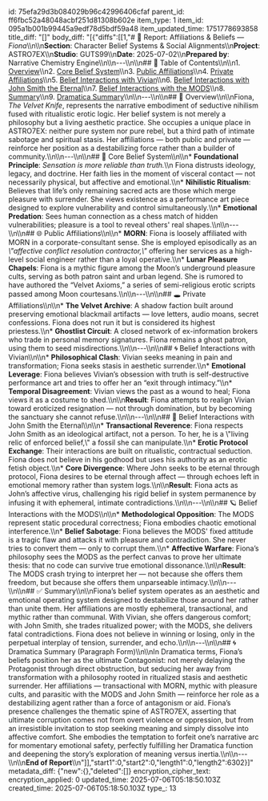 id: 75efa29d3b084029b96c42996406cfaf
parent_id: ff6fbc52a48048acbf251d81308b602e
item_type: 1
item_id: 095a1b001b99445a9edf78d5bdf59a48
item_updated_time: 1751778693858
title_diff: "[]"
body_diff: "[{\"diffs\":[[1,\"# 📘 Report: Affiliations & Beliefs — *Fiona*\\\n\\\n**Section**: Character Belief Systems & Social Alignments\\\n**Project**: ASTRO7EX\\\n**Studio**: GUTS99\\\n**Date**: 2025-07-02\\\n**Prepared by**: Narrative Chemistry Engine\\\n\\\n---\\\n\\\n## 📓 Table of Contents\\\n\\\n1. [Overview](#overview)\\\n2. [Core Belief System](#core-belief-system)\\\n3. [Public Affiliations](#public-affiliations)\\\n4. [Private Affiliations](#private-affiliations)\\\n5. [Belief Interactions with Vivian](#belief-interactions-with-vivian)\\\n6. [Belief Interactions with John Smith the Eternal](#belief-interactions-with-john-smith-the-eternal)\\\n7. [Belief Interactions with the MODS](#belief-interactions-with-the-mods)\\\n8. [Summary](#summary)\\\n9. [Dramatica Summary](#dramatica-summary)\\\n\\\n---\\\n\\\n## 🧠 Overview\\\n\\\nFiona, *The Velvet Knife*, represents the narrative embodiment of seductive nihilism fused with ritualistic erotic logic. Her belief system is not merely a philosophy but a living aesthetic practice. She occupies a unique place in ASTRO7EX: neither pure system nor pure rebel, but a third path of intimate sabotage and spiritual stasis. Her affiliations — both public and private — reinforce her position as a destabilizing force rather than a builder of community.\\\n\\\n---\\\n\\\n## 🔮 Core Belief System\\\n\\\n* **Foundational Principle**: *Sensation is more reliable than truth.*\\\n  Fiona distrusts ideology, legacy, and doctrine. Her faith lies in the moment of visceral contact — not necessarily physical, but affective and emotional.\\\n* **Nihilistic Ritualism**: Believes that life’s only remaining sacred acts are those which merge pleasure with surrender. She views existence as a performance art piece designed to explore vulnerability and control simultaneously.\\\n* **Emotional Predation**: Sees human connection as a chess match of hidden vulnerabilities; pleasure is a tool to reveal others' real shapes.\\\n\\\n---\\\n\\\n## 🌐 Public Affiliations\\\n\\\n* **MORN**: Fiona is loosely affiliated with MORN in a corporate-consultant sense. She is employed episodically as an *\\\"affective conflict resolution contractor,\\\"* offering her services as a high-level social engineer rather than a loyal operative.\\\n* **Lunar Pleasure Chapels**: Fiona is a mythic figure among the Moon’s underground pleasure cults, serving as both patron saint and urban legend. She is rumored to have authored the “Velvet Axioms,” a series of semi-religious erotic scripts passed among Moon courtesans.\\\n\\\n---\\\n\\\n## 🕳️ Private Affiliations\\\n\\\n* **The Velvet Archive**: A shadow faction built around preserving emotional blackmail artifacts — love letters, audio moans, secret confessions. Fiona does not run it but is considered its highest priestess.\\\n* **Ghostlist Circuit**: A closed network of ex-information brokers who trade in personal memory signatures. Fiona remains a ghost patron, using them to seed misdirections.\\\n\\\n---\\\n\\\n## 🌀 Belief Interactions with Vivian\\\n\\\n* **Philosophical Clash**: Vivian seeks meaning in pain and transformation; Fiona seeks stasis in aesthetic surrender.\\\n* **Emotional Leverage**: Fiona believes Vivian’s obsession with truth is self-destructive performance art and tries to offer her an “exit through intimacy.”\\\n* **Temporal Disagreement**: Vivian views the past as a wound to heal; Fiona views it as a costume to shed.\\\n\\\n**Result**: Fiona attempts to realign Vivian toward eroticized resignation — not through domination, but by becoming the sanctuary she cannot refuse.\\\n\\\n---\\\n\\\n## 🔱 Belief Interactions with John Smith the Eternal\\\n\\\n* **Transactional Reverence**: Fiona respects John Smith as an ideological artifact, not a person. To her, he is a \\\"living relic of enforced belief,\\\" a fossil she can manipulate.\\\n* **Erotic Protocol Exchange**: Their interactions are built on ritualistic, contractual seduction. Fiona does not believe in his godhood but uses his authority as an erotic fetish object.\\\n* **Core Divergence**: Where John seeks to be eternal through protocol, Fiona desires to be eternal through affect — through echoes left in emotional memory rather than system logs.\\\n\\\n**Result**: Fiona acts as John’s affective virus, challenging his rigid belief in system permanence by infusing it with ephemeral, intimate contradictions.\\\n\\\n---\\\n\\\n## 🪐 Belief Interactions with the MODS\\\n\\\n* **Methodological Opposition**: The MODS represent static procedural correctness; Fiona embodies chaotic emotional interference.\\\n* **Belief Sabotage**: Fiona believes the MODS' fixed attitude is a tragic flaw and attacks it with pleasure and contradiction. She never tries to convert them — only to corrupt them.\\\n* **Affective Warfare**: Fiona’s philosophy sees the MODS as the perfect canvas to prove her ultimate thesis: that no code can survive true emotional dissonance.\\\n\\\n**Result**: The MODS crash trying to interpret her — not because she offers them freedom, but because she offers them unparseable intimacy.\\\n\\\n---\\\n\\\n## ✅ Summary\\\n\\\nFiona’s belief system operates as an aesthetic and emotional operating system designed to destabilize those around her rather than unite them. Her affiliations are mostly ephemeral, transactional, and mythic rather than communal. With Vivian, she offers dangerous comfort; with John Smith, she trades ritualized power; with the MODS, she delivers fatal contradictions. Fiona does not believe in winning or losing, only in the perpetual interplay of tension, surrender, and echo.\\\n\\\n---\\\n\\\n## 🌀 Dramatica Summary (Paragraph Form)\\\n\\\nIn Dramatica terms, Fiona’s beliefs position her as the ultimate Contagonist: not merely delaying the Protagonist through direct obstruction, but seducing her away from transformation with a philosophy rooted in ritualized stasis and aesthetic surrender. Her affiliations — transactional with MORN, mythic with pleasure cults, and parasitic with the MODS and John Smith — reinforce her role as a destabilizing agent rather than a force of antagonism or aid. Fiona’s presence challenges the thematic spine of ASTRO7EX, asserting that ultimate corruption comes not from overt violence or oppression, but from an irresistible invitation to stop seeking meaning and simply dissolve into affective comfort. She embodies the temptation to forfeit one’s narrative arc for momentary emotional safety, perfectly fulfilling her Dramatica function and deepening the story’s exploration of meaning versus inertia.\\\n\\\n---\\\n\\\n**End of Report**\\\n\"]],\"start1\":0,\"start2\":0,\"length1\":0,\"length2\":6302}]"
metadata_diff: {"new":{},"deleted":[]}
encryption_cipher_text: 
encryption_applied: 0
updated_time: 2025-07-06T05:18:50.103Z
created_time: 2025-07-06T05:18:50.103Z
type_: 13